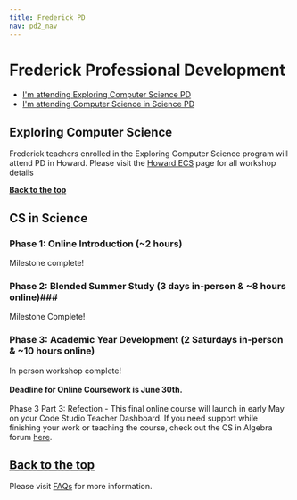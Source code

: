 ```yaml
---
title: Frederick PD
nav: pd2_nav
---
```

<a id="top"></a>

# Frederick Professional Development

- [I'm attending Exploring Computer Science PD](#ecs)
- [I'm attending Computer Science in Science PD](#science)


<a id="ecs"></a>

## Exploring Computer Science

Frederick teachers enrolled in the Exploring Computer Science program will attend PD in Howard. Please visit the [Howard ECS](https://code.org/educate/pd/15-16/howard) page for all  workshop details



[**Back to the top**](#top)


<a id="science"></a>

## CS in Science

### Phase 1: Online Introduction (~2 hours) ###

Milestone complete!

### Phase 2: Blended Summer Study (3 days in-person & ~8 hours online)###


Milestone Complete! 


### Phase 3: Academic Year Development (2 Saturdays in-person & ~10 hours online) ###

In person workshop complete!<br/><br/>
**Deadline for Online Coursework is June 30th.**<br/>
<br/>
Phase 3 Part 3: Refection - This final online course will launch in early May on your Code Studio Teacher Dashboard. If you need support while finishing your work or teaching the course, check out the CS in Algebra forum [here](http://forum.code.org/c/cs-in-algebra).


[**Back to the top**](#top)
----------
Please visit [FAQs](/educate/pd/15-16/faq) for more information.

<br />
<br />